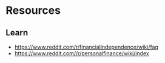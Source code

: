 #	Resources
## Learn
- https://www.reddit.com/r/financialindependence/wiki/faq
- https://www.reddit.com//r/personalfinance/wiki/index